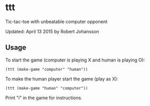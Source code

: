 # ttt

Tic-tac-toe with unbeatable computer opponent

Updated: April 13 2015 by Robert Johansson

## Usage

To start the game (computer is playing X and human is playing O):

	(ttt (make-game "computer" "human"))

To make the human player start the game (play as X):

	(ttt (make-game "human" "computer"))
 
Print "i" in the game for instructions.
